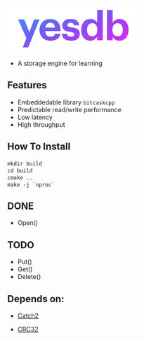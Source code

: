 

![yesdb](/logo/yesdb2.png)

- A storage engine for learning

## Features

* Embeddedable library `bitcaskcpp`
* Predictable read/write performance
* Low latency
* High throughput
## How To Install
```
mkdir build 
cd build
cmake .. 
make -j `nproc`
```
## DONE
- Open()
## TODO
- Put()
- Get()
- Delete()

## Depends on:
- [Catch2](https://github.com/catchorg/Catch2)
* [CRC32](https://github.com/google/crc32c)
